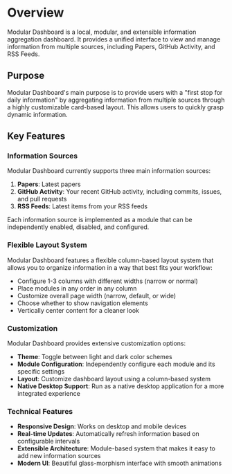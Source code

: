 # Overview

Modular Dashboard is a local, modular, and extensible information aggregation dashboard. It provides a unified interface to view and manage information from multiple sources, including Papers, GitHub Activity, and RSS Feeds.

## Purpose

Modular Dashboard's main purpose is to provide users with a "first stop for daily information" by aggregating information from multiple sources through a highly customizable card-based layout. This allows users to quickly grasp dynamic information.

## Key Features

### Information Sources

Modular Dashboard currently supports three main information sources:

1. **Papers**: Latest papers
2. **GitHub Activity**: Your recent GitHub activity, including commits, issues, and pull requests
3. **RSS Feeds**: Latest items from your RSS feeds

Each information source is implemented as a module that can be independently enabled, disabled, and configured.

### Flexible Layout System

Modular Dashboard features a flexible column-based layout system that allows you to organize information in a way that best fits your workflow:

- Configure 1-3 columns with different widths (narrow or normal)
- Place modules in any order in any column
- Customize overall page width (narrow, default, or wide)
- Choose whether to show navigation elements
- Vertically center content for a cleaner look

### Customization

Modular Dashboard provides extensive customization options:

- **Theme**: Toggle between light and dark color schemes
- **Module Configuration**: Independently configure each module and its specific settings
- **Layout**: Customize dashboard layout using a column-based system
- **Native Desktop Support**: Run as a native desktop application for a more integrated experience

### Technical Features

- **Responsive Design**: Works on desktop and mobile devices
- **Real-time Updates**: Automatically refresh information based on configurable intervals
- **Extensible Architecture**: Module-based system that makes it easy to add new information sources
- **Modern UI**: Beautiful glass-morphism interface with smooth animations